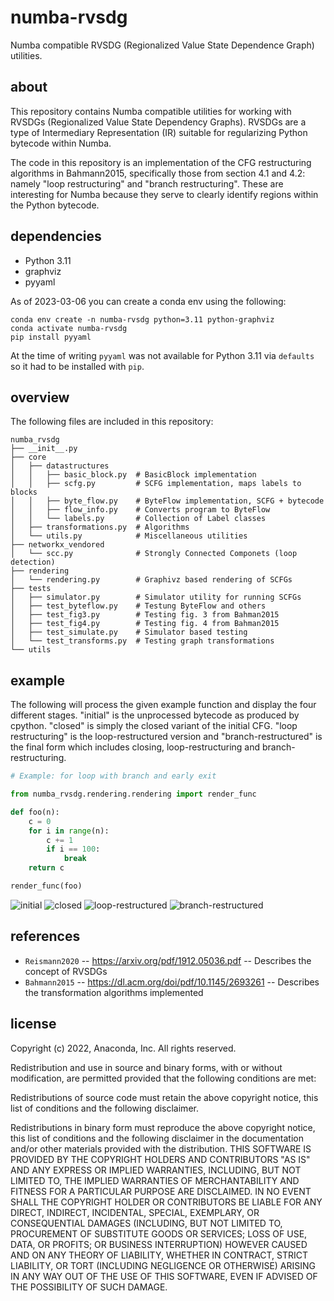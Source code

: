 # numba-rvsdg

Numba compatible RVSDG (Regionalized Value State Dependence Graph)  utilities.

## about

This repository contains Numba compatible utilities for working with RVSDGs
(Regionalized Value State Dependency Graphs). RVSDGs are a type of
Intermediary Representation (IR) suitable for regularizing Python bytecode
within Numba.

The code in this repository is an implementation of the CFG restructuring
algorithms in Bahmann2015, specifically those from section 4.1 and 4.2: namely
"loop restructuring" and "branch restructuring". These are interesting for
Numba because they serve to clearly identify regions within the Python
bytecode.

## dependencies

* Python 3.11
* graphviz
* pyyaml

As of 2023-03-06 you can create a conda env using the following:

```
conda env create -n numba-rvsdg python=3.11 python-graphviz
conda activate numba-rvsdg
pip install pyyaml
```

At the time of writing `pyyaml` was not available for Python 3.11 via
`defaults` so it had to be installed with `pip`.

## overview

The following files are included in this repository:

```
numba_rvsdg
├── __init__.py
├── core
│   ├── datastructures
│   │   ├── basic_block.py  # BasicBlock implementation
│   │   ├── scfg.py         # SCFG implementation, maps labels to blocks
│   │   ├── byte_flow.py    # ByteFlow implementation, SCFG + bytecode
│   │   ├── flow_info.py    # Converts program to ByteFlow
│   │   └── labels.py       # Collection of Label classes
│   ├── transformations.py  # Algorithms
│   └── utils.py            # Miscellaneous utilities
├── networkx_vendored
│   └── scc.py              # Strongly Connected Componets (loop detection)
├── rendering
│   └── rendering.py        # Graphivz based rendering of SCFGs
├── tests
│   ├── simulator.py        # Simulator utility for running SCFGs
│   ├── test_byteflow.py    # Testung ByteFlow and others
│   ├── test_fig3.py        # Testing fig. 3 from Bahman2015
│   ├── test_fig4.py        # Testing fig. 4 from Bahman2015
│   ├── test_simulate.py    # Simulator based testing
│   └── test_transforms.py  # Testing graph transformations
└── utils
```

## example

The following will process the given example function and display the four
different stages. "initial" is the unprocessed bytecode as produced by
cpython. "closed" is simply the closed variant of the initial CFG. "loop
restructuring" is the loop-restructured version and "branch-restructured" is
the final form which includes closing, loop-restructuring and
branch-restructuring.


```python
# Example: for loop with branch and early exit

from numba_rvsdg.rendering.rendering import render_func

def foo(n):
    c = 0
    for i in range(n):
        c += 1
        if i == 100:
            break
    return c

render_func(foo)

```

![initial](docs/images/initial.png "initial")
![closed](docs/images/closed.png "closed")
![loop-restructured](docs/images/loop_restructured.png "loop-restructured")
![branch-restructured](docs/images/branch_restructured.png "branch-restructured")

## references

* `Reismann2020` -- https://arxiv.org/pdf/1912.05036.pdf -- Describes the concept of RVSDGs
* `Bahmann2015` -- https://dl.acm.org/doi/pdf/10.1145/2693261 -- Describes the transformation
  algorithms implemented

## license

Copyright (c) 2022, Anaconda, Inc.
All rights reserved.

Redistribution and use in source and binary forms, with or without
modification, are permitted provided that the following conditions are
met:

Redistributions of source code must retain the above copyright notice,
this list of conditions and the following disclaimer.

Redistributions in binary form must reproduce the above copyright
notice, this list of conditions and the following disclaimer in the
documentation and/or other materials provided with the distribution.
THIS SOFTWARE IS PROVIDED BY THE COPYRIGHT HOLDERS AND CONTRIBUTORS
"AS IS" AND ANY EXPRESS OR IMPLIED WARRANTIES, INCLUDING, BUT NOT
LIMITED TO, THE IMPLIED WARRANTIES OF MERCHANTABILITY AND FITNESS FOR
A PARTICULAR PURPOSE ARE DISCLAIMED. IN NO EVENT SHALL THE COPYRIGHT
HOLDER OR CONTRIBUTORS BE LIABLE FOR ANY DIRECT, INDIRECT, INCIDENTAL,
SPECIAL, EXEMPLARY, OR CONSEQUENTIAL DAMAGES (INCLUDING, BUT NOT
LIMITED TO, PROCUREMENT OF SUBSTITUTE GOODS OR SERVICES; LOSS OF USE,
DATA, OR PROFITS; OR BUSINESS INTERRUPTION) HOWEVER CAUSED AND ON ANY
THEORY OF LIABILITY, WHETHER IN CONTRACT, STRICT LIABILITY, OR TORT
(INCLUDING NEGLIGENCE OR OTHERWISE) ARISING IN ANY WAY OUT OF THE USE
OF THIS SOFTWARE, EVEN IF ADVISED OF THE POSSIBILITY OF SUCH DAMAGE.


